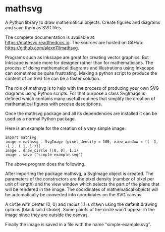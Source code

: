 # mathsvg
A  Python library to draw mathematical objects. Create figures and diagrams and save them as SVG files.

The complete documentation is available at: https://mathsvg.readthedocs.io.
The sources are hosted on GitHub: https://github.com/alexn11/mathsvg.

Programs such as Inkscape are great for creating vector graphics. But Inkscape is made more for designer rather than for mathematicians. The process of doing mathematical diagrams and illustrations using Inkscape can sometimes be quite frustrating. Making a python script to produce the content of an SVG file can be a faster solution.

The role of mathsvg is to help with the process of producing your own SVG diagrams using Python scripts. For that purpose a class SvgImage is defined which contains many usefull routines that simplify the creation of mathematical figures with precise descriptions.

Once the mathsvg package and all its dependencies are installed it can be used as a normal Python package.

Here is an example for the creation of a very simple image:

    import mathsvg
    image = mathsvg . SvgImage (pixel_density = 100, view_window = (( -1, -1 ), ( 1, 1 )))
    image . draw_circle ([0, 0], 1.1)
    image . save ("simple-example.svg")


The above program does the following.

After importing the package mathsvg, a SvgImage object is created. The parameters of the constructors are the pixel density (number of pixel per unit of length) and the view window which selects the part of the plane that will be rendered in the image. The coordinates of mathematical objects will be automatically be converted into coordinates on the SVG canvas.

A circle with center (0, 0) and radius 1.1 is drawn using the default drawing options (black solid stroke). Some points of the circle won't appear in the image since they are outside the canvas.

Finally the image is saved in a file with the name "simple-example.svg". 


